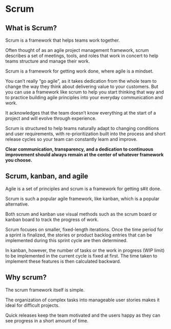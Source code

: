 # Scrum

## What is Scrum?

Scrum is a framework that helps teams work together.

Often thought of as an agile project management framework, scrum describes a set of meetings, tools, and roles that work in concert to help teams structure and manage their work.

Scrum is a framework for getting work done, where agile is a mindset.

You can’t really “go agile”, as it takes dedication from the whole team to change the way they think about delivering value to your customers. But you can use a framework like scrum to help you start thinking that way and to practice building agile principles into your everyday communication and work.

It acknowledges that the team doesn’t know everything at the start of a project and will evolve through experience.

Scrum is structured to help teams naturally adapt to changing conditions and user requirements, with re-prioritization built into the process and short release cycles so your team can constantly learn and improve.

**Clear communication, transparency, and a dedication to continuous improvement should always remain at the center of whatever framework you choose.**


## Scrum, kanban, and agile

Agile is a set of principles and scrum is a framework for getting s#it done.

Scrum is such a popular agile framework, like kanban, which is a popular alternative.

Both scrum and kanban use visual methods such as the scrum board or kanban board to track the progress of work.

Scrum focuses on smaller, fixed-length iterations. Once the time period for a sprint is finalized, the stories or product backlog entries that can be implemented during this sprint cycle are then determined.

In kanban, however, the number of tasks or the work in progress (WIP limit) to be implemented in the current cycle is fixed at first. The time taken to implement these features is then calculated backward.


## Why scrum?

The scrum framework itself is simple.

The organization of complex tasks into manageable user stories makes it ideal for difficult projects.

Quick releases keep the team motivated and the users happy as they can see progress in a short amount of time.
